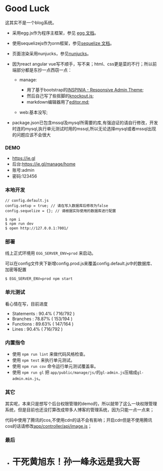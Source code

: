 # Good Luck

这其实不是一个blog系统。
- 采用egg.js作为程序主框架，参见 [egg 文档][egg]。  
- 使用sequelizejs作为orm框架，参见[sequelize 文档][sequelize]。  
- 页面渲染采用nunjucks，参见[nunjucks][nunjucks]。 
- 因为react angular vue写不顺手，写不来；html、css更是菜的不行；所以前端部分都是东抄一点西窃一点：
  - manage:
    - 用了基于bootstrap的[INSPINIA - Responsive Admin Theme][inspinia];
    - 然后自己写了些抠脚的[knockout.js][knockout];
    - markdown编辑器用了[editor.md][editor.md];

  - web:基本没写;

- package.json已包含mssql及mysql所需要的库,有强迫证的请自行修改，开发时连的mysql,执行单元测试时用的mssql,所以无论选择mysql或者mssql出现的问题应该不会很大

### DEMO

- https://ie.gl
- 后台:https://ie.gl/manage/home
- 账号:admin
- 密码:123456

### 本地开发

```
// config.default.js
config.setup = true; // 请在写入数据库后修改为false
config.sequelize = {}; // 请根据实际使用的数据库进行配置
```

```bash
$ npm i
$ npm run dev
$ open http://127.0.0.1:7001/
```

### 部署

线上正式环境用 `EGG_SERVER_ENV=prod` 来启动。

可以在config文件夹下新增config.prod.js来覆盖config.default.js中的数据库、加密等配置

```bash
$ EGG_SERVER_ENV=prod npm start
```

### 单元测试

看心情在写，目前进度
- Statements   : 90.4% ( 716/792 )
- Branches     : 78.87% ( 153/194 )
- Functions    : 89.63% ( 147/164 )
- Lines        : 90.4% ( 716/792 )

### 内置指令

- 使用 `npm run lint` 来做代码风格检查。
- 使用 `npm test` 来执行单元测试。
- 使用 `npm run cov` 命令运行单元测试覆盖率。
- 使用 `npm run gl` 把 `app/public/manage/js/`的`gl-admin.js`压缩成`gl-admin.min.js`。

### 其它

其实呢，本来只是想写个后台权限管理的demo的，所以就带了这么一块权限管理系统，但是目前也还没打算改成带多人博客的管理系统，因为只能一点一点来；

代码中使用了腾讯的cos,不使用cdn的话不会有影响；开启cdn但是不使用腾讯cos的话请修改[app/controller/api/image.js][image.js]；

 ### 最后
 - # 干死黄旭东！孙一峰永远是我大哥


[egg]: https://eggjs.org
[sequelize]:http://docs.sequelizejs.com
[nunjucks]:http://mozilla.github.io/nunjucks/api.html
[knockout]:http://knockoutjs.com/documentation/introduction.html
[inspinia]:https://wrapbootstrap.com/theme/inspinia-responsive-admin-theme-WB0R5L90S
[goodluck_api]: /api.md
[image.js]:/app/controller/api/image.js
[editor.md]:https://github.com/pandao/editor.md
